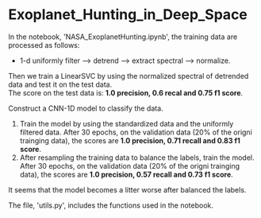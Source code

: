# Exoplanet_Hunting_in_Deep_Space
In the notebook, 'NASA_ExoplanetHunting.ipynb', 
the training data are processed as follows:
- 1-d uniformly filter --> detrend --> extract spectral --> normalize.  

Then we train a LinearSVC by using the normalized spectral of detrended
data and test it on the test data.  
The score on the test data is: **1.0 precision, 0.6 recal and 0.75 f1 score**.  

Construct a CNN-1D model to classify the data.
1. Train the model by using the standardized data and the uniformly filtered data. 
After 30 epochs, on the validation data (20% of the origni trainging data), 
the scores are **1.0 precision, 0.71 recall and 0.83 f1 score**.
2. After resampling the training data to balance the labels, train the model.
After 30 epochs, on the validation data (20% of the origni trainging data), 
the scores are **1.0 precision, 0.57 recall and 0.73 f1 score**.

It seems that the model becomes a litter worse after balanced the labels.

The file, 'utils.py', includes the functions used in the notebook.

